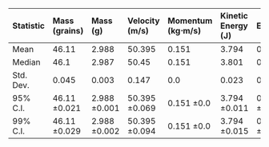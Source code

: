 | Statistic   | Mass (grains)   | Mass (g)     | Velocity (m/s)   | Momentum (kg⋅m/s)   | Kinetic Energy (J)   | Efficiency   |
|:------------|:----------------|:-------------|:-----------------|:--------------------|:---------------------|:-------------|
| Mean        | 46.11           | 2.988        | 50.395           | 0.151               | 3.794                | 0.359        |
| Median      | 46.1            | 2.987        | 50.45            | 0.151               | 3.801                | 0.36         |
| Std. Dev.   | 0.045           | 0.003        | 0.147            | 0.0                 | 0.023                | 0.002        |
| 95% C.I.    | 46.11 ±0.021    | 2.988 ±0.001 | 50.395 ±0.069    | 0.151 ±0.0          | 3.794 ±0.011         | 0.359 ±0.001 |
| 99% C.I.    | 46.11 ±0.029    | 2.988 ±0.002 | 50.395 ±0.094    | 0.151 ±0.0          | 3.794 ±0.015         | 0.359 ±0.001 |